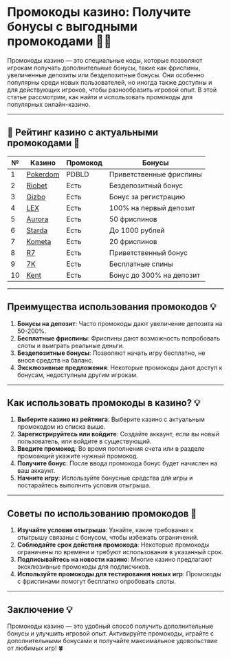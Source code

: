 # Промокоды казино: Получите бонусы с выгодными промокодами 🎰💸

Промокоды казино — это специальные коды, которые позволяют игрокам получать дополнительные бонусы, такие как фриспины, увеличенные депозиты или бездепозитные бонусы. Они особенно популярны среди новых пользователей, но иногда также доступны и для действующих игроков, чтобы разнообразить игровой опыт. В этой статье рассмотрим, как найти и использовать промокоды для популярных онлайн-казино.

---

## 🎲 Рейтинг казино с актуальными промокодами 🎲

| №  | Казино                                                                                  | Промокод                       | Бонусы                           |
|----|----------------------------------------------------------------------------------------|--------------------------------|----------------------------------|
| 1  | [Pokerdom](https://brandplay.link/4k77v2yx)                                            | PDBLD                          | Приветственные фриспины          |
| 2  | [Riobet](https://brandplay.link/7xBLTPyj)                                              | Есть                         | Бездепозитный бонус              |
| 3  | [Gizbo](https://brandplay.link/bprXw4YV)                                               | Есть                         | Бонус за регистрацию             |
| 4  | [LEX](https://brandplay.link/zW4hdDFV)                                                 | Есть                         | 100% на первый депозит           |
| 5  | [Aurora](https://10trafic-stat2.com/click/668546556bcc6313411604bd/6766/13032/subaccount) | Есть                      | 50 фриспинов                     |
| 6  | [Starda](https://brandplay.link/fB7xwRFL)                                              | Есть                        | До 1000 рублей                    |
| 7  | [Kometa](https://brandplay.link/8ZymQJV8)                                              | Есть                        | 20 фриспинов                     |
| 8  | [R7](https://brandplay.link/bMd3Yjsw)                                                  | Есть                            | Приветственный бонус             |
| 9  | [7K](https://brandplay.link/BvQyFShp)                                                  | Есть                          | Бесплатные спины                 |
| 10 | [Kent](https://brandplay.link/Fv2WP3js)                                                | Есть                         | Бонус до 300% на депозит         |

---

## Преимущества использования промокодов 💡

1. **Бонусы на депозит**: Часто промокоды дают увеличение депозита на 50-200%.
2. **Бесплатные фриспины**: Фриспины дают возможность попробовать слоты и выиграть реальные деньги.
3. **Бездепозитные бонусы**: Позволяют начать игру бесплатно, не внося средств на баланс.
4. **Эксклюзивные предложения**: Некоторые промокоды дают доступ к бонусам, недоступным другим игрокам.

---

## Как использовать промокоды в казино? 💡

1. **Выберите казино из рейтинга**: Выберите казино с актуальным промокодом из списка выше.
2. **Зарегистрируйтесь или войдите**: Создайте аккаунт, если вы новый пользователь, или войдите в существующий.
3. **Введите промокод**: Во время пополнения счета или в разделе промоакций укажите нужный промокод.
4. **Получите бонус**: После ввода промокода бонус будет начислен на ваш аккаунт.
5. **Начните игру**: Используйте бонусные средства для игры и постарайтесь выполнить условия отыгрыша.

---

## Советы по использованию промокодов 🎯

1. **Изучайте условия отыгрыша**: Узнайте, какие требования к отыгрышу связаны с бонусом, чтобы избежать ограничений.
2. **Соблюдайте срок действия промокода**: Некоторые промокоды ограничены по времени и требуют использования в указанный срок.
3. **Подписывайтесь на новости казино**: Многие казино предлагают эксклюзивные промокоды для подписчиков.
4. **Используйте промокоды для тестирования новых игр**: Промокоды с фриспинами помогут бесплатно опробовать слоты.

---

## Заключение 💡

Промокоды казино — это удобный способ получить дополнительные бонусы и улучшить игровой опыт. Активируйте промокоды, играйте с дополнительными бонусами и получайте максимальное удовольствие от любимых игр! 🍀
